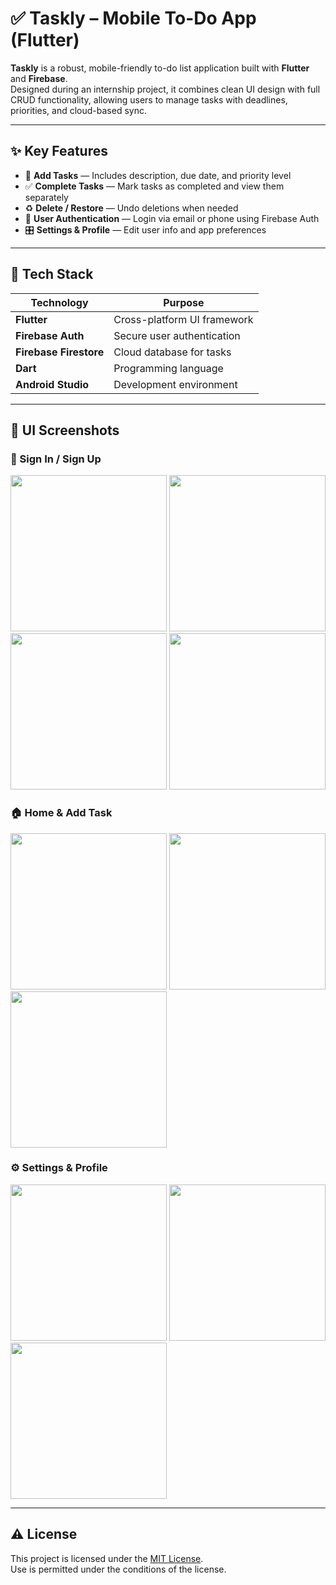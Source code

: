 # ✅ Taskly – Mobile To-Do App (Flutter)

**Taskly** is a robust, mobile-friendly to-do list application built with **Flutter** and **Firebase**.  
Designed during an internship project, it combines clean UI design with full CRUD functionality, allowing users to manage tasks with deadlines, priorities, and cloud-based sync.

---

## ✨ Key Features

- 📝 **Add Tasks** — Includes description, due date, and priority level  
- ✅ **Complete Tasks** — Mark tasks as completed and view them separately  
- ♻️ **Delete / Restore** — Undo deletions when needed  
- 🔐 **User Authentication** — Login via email or phone using Firebase Auth  
- 🎛️ **Settings & Profile** — Edit user info and app preferences

---

## 🔧 Tech Stack

| Technology      | Purpose                    |
|-----------------|----------------------------|
| **Flutter**     | Cross-platform UI framework |
| **Firebase Auth** | Secure user authentication  |
| **Firebase Firestore** | Cloud database for tasks |
| **Dart**        | Programming language        |
| **Android Studio**     | Development environment     |

---

## 📱 UI Screenshots

### 🔐 Sign In / Sign Up

<img src="https://github.com/user-attachments/assets/10f47999-02e4-4213-aabf-7c832b933564" width="250" />
<img src="https://github.com/user-attachments/assets/fcbf654a-bed6-481a-a266-185a00611830" width="250" />
<img src="https://github.com/user-attachments/assets/c1294e27-02d3-4329-bfc5-c72d5fc05c38" width="250" />
<img src="https://github.com/user-attachments/assets/5c5835e5-13b4-42f8-96d4-46eef3e038bb" width="250" />

### 🏠 Home & Add Task

<img src="https://github.com/user-attachments/assets/d356e116-052d-4ca6-9a4d-3f16e7020921" width="250" />
<img src="https://github.com/user-attachments/assets/e0ca6838-1ce7-47ac-a403-6f529091c0d6" width="250" />
<img src="https://github.com/user-attachments/assets/341bf380-8a0c-42d2-98de-4a8ee95b974d" width="250" />

### ⚙️ Settings & Profile

<img src="https://github.com/user-attachments/assets/66a346c4-f04e-4930-9967-8e2129a14267" width="250" />
<img src="https://github.com/user-attachments/assets/f4725b60-6b11-40dc-9c4d-695609facf34" width="250" />
<img src="https://github.com/user-attachments/assets/0ffe7aa5-f85d-4bae-93bf-b2fbbccb10a6" width="250" />

---

## ⚠️ License

This project is licensed under the [MIT License](LICENSE).  
Use is permitted under the conditions of the license.

